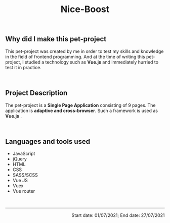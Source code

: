 <h1 align="center">Nice-Boost</h1>
<br>
<h2>Why did I make this pet-project</h2>
<p>This pet-project was created by me in order to test my skills and knowledge in the field of frontend programming. And at the time of writing this pet-project, I studied a technology such as <b>Vue.js</b> and immediately hurried to test it in practice. </p>
<br>
<h2>Project Description</h2>
<p>The pet-project is a <b>Single Page Application</b> consisting of 9 pages. The application is <b>adaptive and cross-browser</b>. Such a framework is used as <b>Vue.js</b> .</p>
<br>
<h2>Languages and tools used</h2>
<ul>
  <li> JavaScript </li>
  <li> jQuery</li>
  <li> HTML</li>
  <li> CSS</li>
  <li> SASS/SCSS</li>
  <li> Vue JS</li>
  <li> Vuex</li>
  <li> Vue router</li>
</ul>
<br><hr>
<p align="right">Start date: 01/07/2021; End date: 27/07/2021</p>
